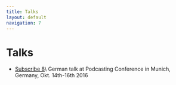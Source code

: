 ```yaml
---
title: Talks
layout: default
navigation: 7
---
```


# Talks

* [Subscribe 8](/sub8)\\
  German talk at Podcasting Conference in Munich, Germany, Okt. 14th-16th 2016